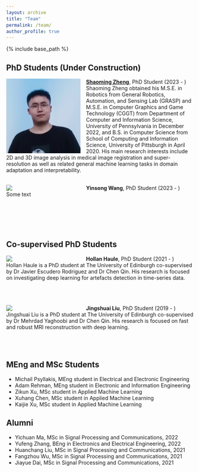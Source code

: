 ```yaml
---
layout: archive
title: "Team"
permalink: /team/
author_profile: true
---
```


{% include base_path %}

PhD Students (Under Construction)
------
<img align="left" width="200" src="/images/Shaoming.jpg" style="margin-right: 15px" /> 

**[Shaoming Zheng](https://eurekazheng.github.io/)**, PhD Student (2023 - )\
Shaoming Zheng obtained his M.S.E. in Robotics from General Robotics, Automation, and Sensing Lab (GRASP) and M.S.E. in Computer Graphics and Game Technology (CGGT) from Department of Computer and Information Science, University of Pennsylvania in December 2022, and B.S. in Computer Science from School of Computing and Information Science, University of Pittsburgh in April 2020. His main research interests include 2D and 3D image analysis in medical image registration and super-resolution as well as related general machine learning tasks in domain adaptation and interpretability.<br />
<br />

<img align="left" width="200" src="/images/bio-photo.jpg" style="margin-right: 15px" /> 

**Yinsong Wang**, PhD Student (2023 - )\
Some text <br />
<br /><br /> <br /><br /><br />


Co-supervised PhD Students
------

<img align="left" width="200" src="/images/bio-photo.jpg" style="margin-right: 15px" /> 

**Hollan Haule**, PhD Student (2021 - )\
Hollan Haule is a PhD student at The University of Edinburgh co-supervised by Dr Javier Escudero Rodriguez and Dr Chen Qin. His research is focused on investigating deep learning for artefacts detection in time-series data. <br />
<br /><br /> <br /> 

<img align="left" width="200" src="/images/bio-photo.jpg" style="margin-right: 15px" /> 

**Jingshuai Liu**, PhD Student (2019 - )\
Jingshuai Liu is a PhD student at The University of Edinburgh co-supervised by Dr Mehrdad Yaghoobi and Dr Chen Qin. His research is focused on fast and robust MRI reconstruction with deep learning. <br />
<br /><br /> <br /> 

MEng and MSc Students
------
- Michail Psyllakis, MEng student in Electrical and Electronic Engineering
- Adam Rehman, MEng student in Electronic and Information Engineering
- Zikun Xu, MSc student in Applied Machine Learning
- Xuhang Chen, MSc student in Applied Machine Learning
- Kaijie Xu, MSc student in Applied Machine Learning

Alumni
------
- Yichuan Ma, MSc in Signal Processing and Communications, 2022
- Yufeng Zhang, BEng in Electronics and Electrical Engineering, 2022
- Huanchang Liu, MSc in Signal Processing and Communications, 2021
- Fangzhou Wu, MSc in Signal Processing and Communications, 2021
- Jiayue Dai, MSc in Signal Processing and Communications, 2021
